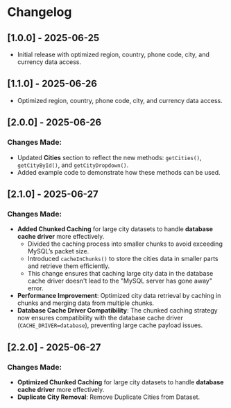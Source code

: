 # Changelog

## [1.0.0] - 2025-06-25
- Initial release with optimized region, country, phone code, city, and currency data access.

## [1.1.0] - 2025-06-26
- Optimized region, country, phone code, city, and currency data access.

## [2.0.0] - 2025-06-26
### Changes Made:
- Updated **Cities** section to reflect the new methods: `getCities()`, `getCityById()`, and `getCityDropdown()`.
- Added example code to demonstrate how these methods can be used.

## [2.1.0] - 2025-06-27
### Changes Made:
- **Added Chunked Caching** for large city datasets to handle **database cache driver** more effectively.
    - Divided the caching process into smaller chunks to avoid exceeding MySQL’s packet size.
    - Introduced `cacheInChunks()` to store the cities data in smaller parts and retrieve them efficiently.
    - This change ensures that caching large city data in the database cache driver doesn't lead to the "MySQL server has gone away" error.
- **Performance Improvement**: Optimized city data retrieval by caching in chunks and merging data from multiple chunks.
- **Database Cache Driver Compatibility**: The chunked caching strategy now ensures compatibility with the database cache driver (`CACHE_DRIVER=database`), preventing large cache payload issues.

## [2.2.0] - 2025-06-27
### Changes Made:
- **Optimized Chunked Caching** for large city datasets to handle **database cache driver** more effectively.
- **Duplicate City Removal**: Remove Duplicate Cities from Dataset.

